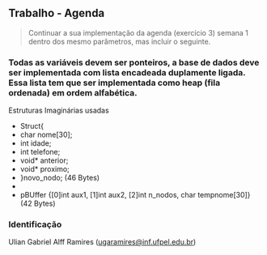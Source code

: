 ## Trabalho - Agenda 
> Continuar a sua implementação da agenda (exercício 3) semana 1 dentro dos mesmo parâmetros, mas incluir o seguinte.
### Todas as variáveis devem ser ponteiros, a base de dados deve ser implementada com lista encadeada duplamente ligada. Essa lista tem que ser implementada como heap (fila ordenada) em ordem alfabética.

Estruturas Imaginárias usadas
 *  Struct{            
 *  char nome[30];
 *  int idade;
 *  int telefone; 
 *  void* anterior; 
 *  void* proximo;
 *  }novo_nodo;             (46 Bytes)
 * 
 *  pBUffer {[0]int aux1, [1]int aux2, [2]int n_nodos, char tempnome[30]} (42 Bytes)
 
 ### Identificação
 Ulian Gabriel Alff Ramires (ugaramires@inf.ufpel.edu.br)


